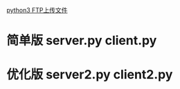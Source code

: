 [python3 FTP上传文件](https://www.cnblogs.com/lilyxiaoyy/p/10933828.html)

# 简单版    server.py    client.py

# 优化版    server2.py    client2.py

